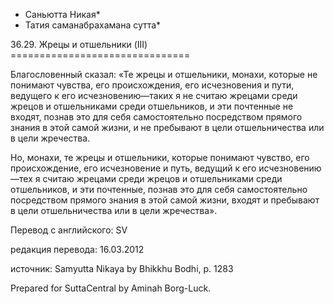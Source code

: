 * Саньютта Никая*
* Татия саманабрахамана сутта*

36\.29\. Жрецы и отшельники \(III\)
\=\=\=\=\=\=\=\=\=\=\=\=\=\=\=\=\=\=\=\=\=\=\=\=\=\=\=\=\=\=\=

Благословенный сказал: «Те жрецы и отшельники, монахи, которые не понимают чувства, его происхождения, его исчезновения и пути, ведущего к его исчезновению—таких я не считаю жрецами среди жрецов и отшельниками среди отшельников, и эти почтенные не входят, познав это для себя самостоятельно посредством прямого знания в этой самой жизни, и не пребывают в цели отшельничества или в цели жречества\.

Но, монахи, те жрецы и отшельники, которые понимают чувство, его происхождение, его исчезновение и путь, ведущий к его исчезновению—тех я считаю жрецами среди жрецов и отшельниками среди отшельников, и эти почтенные, познав это для себя самостоятельно посредством прямого знания в этой самой жизни, входят и пребывают в цели отшельничества или в цели жречества»\.

Перевод с английского: SV

редакция перевода: 16\.03\.2012

источник: Samyutta Nikaya by Bhikkhu Bodhi, p\. 1283

Prepared for SuttaCentral by Aminah Borg\-Luck\.